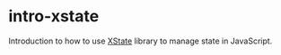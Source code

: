 # intro-xstate

Introduction to how to use [XState](https://xstate.js.org/) library to manage state in JavaScript.
